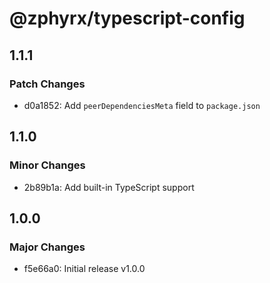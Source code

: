 # @zphyrx/typescript-config

## 1.1.1

### Patch Changes

- d0a1852: Add `peerDependenciesMeta` field to `package.json`

## 1.1.0

### Minor Changes

- 2b89b1a: Add built-in TypeScript support

## 1.0.0

### Major Changes

- f5e66a0: Initial release v1.0.0
